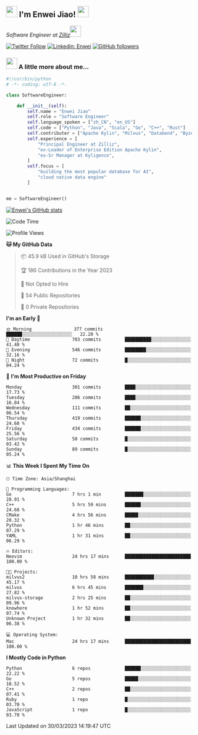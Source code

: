 <h2><img src="https://emojis.slackmojis.com/emojis/images/1531849430/4246/blob-sunglasses.gif?1531849430" width="30"/> I'm  Enwei Jiao! <img src="https://media.giphy.com/media/juBt25nT1KGys/giphy.gif" width=30> </h2>
<!-- <img align='right' src="https://media.giphy.com/media/M9gbBd9nbDrOTu1Mqx/giphy.gif" width="230"> -->
<p><em>Software Engineer at <a href="https://zilliz.com/">Zilliz</a><img src="https://media.giphy.com/media/WUlplcMpOCEmTGBtBW/giphy.gif" width="30"></em></p>

[![Twitter Follow](https://img.shields.io/twitter/follow/misteranmol?label=Follow)](https://twitter.com/intent/follow?screen_name=EnweiJiao)
[![Linkedin: Enwei](https://img.shields.io/badge/-enwei-blue?style=&logo=Linkedin&logoColor=white&link=https://www.linkedin.com/in/enwei-jiao-41192a97)](https://www.linkedin.com/in/enwei-jiao-41192a97/)
[![GitHub followers](https://img.shields.io/github/followers/jiaoew1991?label=Follow&style=social)](https://github.com/jiaoew1991)


### <img src="https://media.giphy.com/media/VgCDAzcKvsR6OM0uWg/giphy.gif" width="30"> A little more about me...  

```python
#!/usr/bin/python
# -*- coding: utf-8 -*-

class SoftwareEngineer:

    def __init__(self):
        self.name = "Enwei Jiao"
        self.role = "Software Engineer"
        self.language_spoken = ["zh_CN", "en_US"]
        self.code = ["Python", "Java", "Scala", "Go", "C++", "Rust"]
        self.contributer = ["Apache Kylin", "Milvus", "Databend", "Byzer-Lang"]
        self.experience = [
            "Principal Engineer at Zilliz",
            "ex-Leader of Enterprise Edition Apache Kylin",
            "ex-Sr Manager at Kyligence",
        ]
        self.focus = [
            "building the most popular database for AI",
            "cloud native data engine"
        ]


me = SoftwareEngineer()
```

[![Enwei's GitHub stats](https://github-readme-stats.vercel.app/api?username=jiaoew1991&count_private=true&show_icons=true)](https://github.com/jiaoew1991/jiaoew1991)

<!-- [![Top Langs](https://github-readme-stats.vercel.app/api/top-langs/?username=jiaoew1991&layout=compact)](https://github.com/jiaoew1991/jiaoew1991) -->

<!--START_SECTION:waka-->
![Code Time](http://img.shields.io/badge/Code%20Time-604%20hrs%2058%20mins-blue)

![Profile Views](http://img.shields.io/badge/Profile%20Views-1-blue)

**🐱 My GitHub Data** 

> 📦 45.9 kB Used in GitHub's Storage 
 > 
> 🏆 186 Contributions in the Year 2023
 > 
> 🚫 Not Opted to Hire
 > 
> 📜 54 Public Repositories 
 > 
> 🔑 0 Private Repositories 
 > 
**I'm an Early 🐤** 

```text
🌞 Morning                377 commits         ██████░░░░░░░░░░░░░░░░░░░   22.20 % 
🌆 Daytime                703 commits         ██████████░░░░░░░░░░░░░░░   41.40 % 
🌃 Evening                546 commits         ████████░░░░░░░░░░░░░░░░░   32.16 % 
🌙 Night                  72 commits          █░░░░░░░░░░░░░░░░░░░░░░░░   04.24 % 
```
📅 **I'm Most Productive on Friday** 

```text
Monday                   301 commits         ████░░░░░░░░░░░░░░░░░░░░░   17.73 % 
Tuesday                  286 commits         ████░░░░░░░░░░░░░░░░░░░░░   16.84 % 
Wednesday                111 commits         ██░░░░░░░░░░░░░░░░░░░░░░░   06.54 % 
Thursday                 419 commits         ██████░░░░░░░░░░░░░░░░░░░   24.68 % 
Friday                   434 commits         ██████░░░░░░░░░░░░░░░░░░░   25.56 % 
Saturday                 58 commits          █░░░░░░░░░░░░░░░░░░░░░░░░   03.42 % 
Sunday                   89 commits          █░░░░░░░░░░░░░░░░░░░░░░░░   05.24 % 
```


📊 **This Week I Spent My Time On** 

```text
🕑︎ Time Zone: Asia/Shanghai

💬 Programming Languages: 
Go                       7 hrs 1 min         ███████░░░░░░░░░░░░░░░░░░   28.91 % 
C++                      5 hrs 59 mins       ██████░░░░░░░░░░░░░░░░░░░   24.68 % 
CMake                    4 hrs 56 mins       █████░░░░░░░░░░░░░░░░░░░░   20.32 % 
Python                   1 hr 46 mins        ██░░░░░░░░░░░░░░░░░░░░░░░   07.29 % 
YAML                     1 hr 31 mins        ██░░░░░░░░░░░░░░░░░░░░░░░   06.29 % 

🔥 Editors: 
Neovim                   24 hrs 17 mins      █████████████████████████   100.00 % 

🐱‍💻 Projects: 
milvus2                  10 hrs 58 mins      ███████████░░░░░░░░░░░░░░   45.17 % 
milvus                   6 hrs 45 mins       ███████░░░░░░░░░░░░░░░░░░   27.82 % 
milvus-storage           2 hrs 25 mins       ██░░░░░░░░░░░░░░░░░░░░░░░   09.96 % 
knowhere                 1 hr 52 mins        ██░░░░░░░░░░░░░░░░░░░░░░░   07.74 % 
Unknown Project          1 hr 32 mins        ██░░░░░░░░░░░░░░░░░░░░░░░   06.38 % 

💻 Operating System: 
Mac                      24 hrs 17 mins      █████████████████████████   100.00 % 
```

**I Mostly Code in Python** 

```text
Python                   6 repos             ██████░░░░░░░░░░░░░░░░░░░   22.22 % 
Go                       5 repos             █████░░░░░░░░░░░░░░░░░░░░   18.52 % 
C++                      2 repos             ██░░░░░░░░░░░░░░░░░░░░░░░   07.41 % 
Ruby                     1 repo              █░░░░░░░░░░░░░░░░░░░░░░░░   03.70 % 
JavaScript               1 repo              █░░░░░░░░░░░░░░░░░░░░░░░░   03.70 % 
```




 Last Updated on 30/03/2023 14:19:47 UTC
<!--END_SECTION:waka-->
